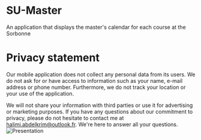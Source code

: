 # SU-Master
An application that displays the master's calendar for each course at the Sorbonne
# Privacy statement

Our mobile application does not collect any personal data from its users. 
We do not ask for or have access to information such as your name, e-mail address or phone number.
Furthermore, we do not track your location or your use of the application.

We will not share your information with third parties or use it for advertising or marketing purposes.
If you have any questions about our commitment to privacy, please do not hesitate to contact me at halimi.abdelkrim@outlook.fr.
We're here to answer all your questions.
![Presentation](https://github.com/user-attachments/assets/35864437-55d3-4237-aaf2-1508a065f4da)
